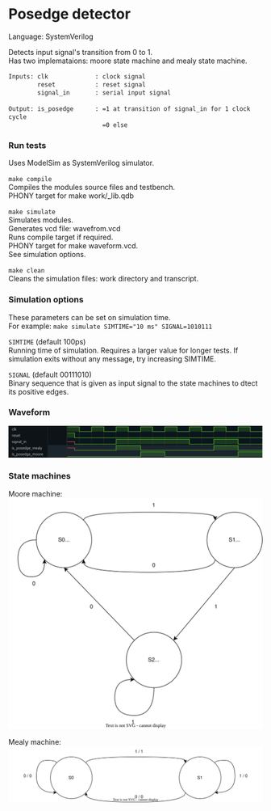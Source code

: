 
# Posedge detector
Language: SystemVerilog

Detects input signal's transition from 0 to 1.\
Has two implemataions: moore state machine and mealy state machine.

```
Inputs: clk             : clock signal
        reset           : reset signal
        signal_in       : serial input signal

Output: is_posedge      : =1 at transition of signal_in for 1 clock cycle
                          =0 else
```

### Run tests
Uses ModelSim as SystemVerilog simulator.

`make compile`\
Compiles the modules source files and testbench.\
PHONY target for make work/_lib.qdb

`make simulate`\
Simulates modules.\
Generates vcd file: wavefrom.vcd\
Runs compile target if required.\
PHONY target for make waveform.vcd.\
See simulation options.

`make clean`\
Cleans the simulation files: work directory and  transcript.

### Simulation options
These parameters can be set on simulation time.\
For example: `make simulate SIMTIME="10 ms" SIGNAL=1010111`

`SIMTIME` (default 100ps)\
Running time of simulation. Requires a larger value for longer tests.
If simulation exits without any message, try increasing SIMTIME.

`SIGNAL` (default 00111010)\
Binary sequence that is given as input signal to the state machines to dtect its positive edges.

### Waveform
![image](wave.png)

### State machines
Moore machine:\
![image](moore_stg.drawio.svg)

Mealy machine:\
![image](mealy_stg.drawio.svg)